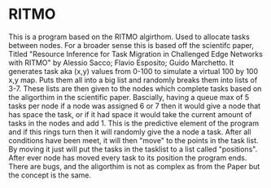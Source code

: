 # RITMO
This is a program based on the RITMO algirthom. Used to allocate tasks between nodes. 
For a broader sense this is based off the scientifc paper, Titled "Resource Inference for Task Migration in Challenged Edge Networks with RITMO" by Alessio Sacco; Flavio Esposito; Guido Marchetto. It generates task aka (x,y) values from 0-100 to simulate a virtual 100 by 100 x,y map. Puts them all into a big list and randomly breaks them into lists of 3-7. These lists are then given to the nodes which complete tasks based on the aligorthim in the scientific paper. Bascially, having a queue max of 5 tasks per node if a node was assigned 6 or 7 then it would give a node that has space the task, or if it had space it would take the current amount of tasks in the nodes and add 1. This is the predictive element of the program and if this rings turn then it will randomly give the a node a task. After all conditions have been meet, it will then "move" to the points in the task list. By moving it just will put the tasks in the tasklist to a list called "positions". After ever node has moved every task to its position the program ends. There are bugs, and the aligorthim is not as complex as from the Paper but the concept is the same. 
